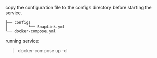 
copy the configuration file to the configs directory before starting the service.

```
├── configs
│         └── SnapLink.yml
└── docker-compose.yml
```

running service:

> docker-compose up -d
